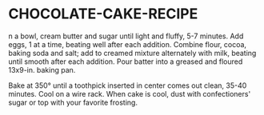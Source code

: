 # CHOCOLATE-CAKE-RECIPE
n a bowl, cream butter and sugar until light and fluffy, 5-7 minutes. Add eggs, 1 at a time, beating well after each addition. Combine flour, cocoa, baking soda and salt; add to creamed mixture alternately with milk, beating until smooth after each addition. Pour batter into a greased and floured 13x9-in. baking pan.

Bake at 350° until a toothpick inserted in center comes out clean, 35-40 minutes. Cool on a wire rack. When cake is cool, dust with confectioners' sugar or top with your favorite frosting.